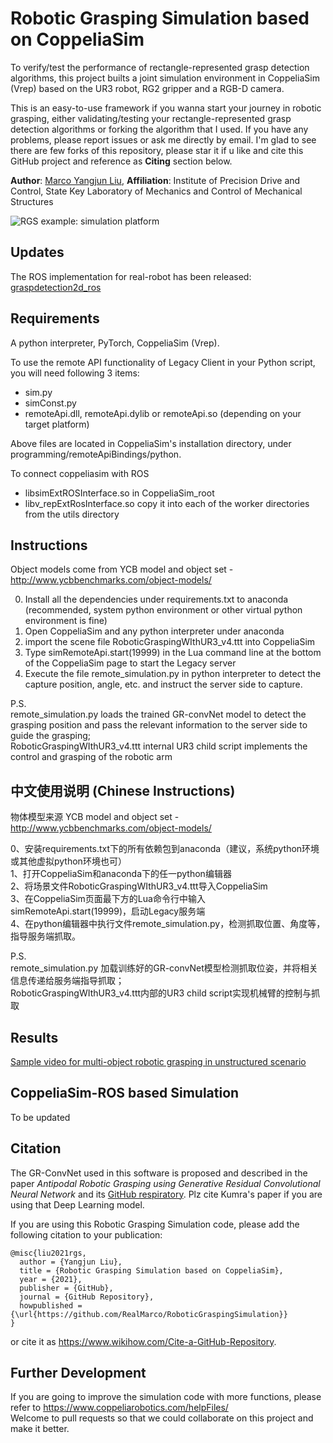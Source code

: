 # Robotic Grasping Simulation based on CoppeliaSim
To verify/test the performance of rectangle-represented grasp detection algorithms, this project builts a joint simulation environment in CoppeliaSim (Vrep) based on the UR3 robot, RG2 gripper and a RGB-D camera.   

This is an easy-to-use framework if you wanna start your journey in robotic grasping, either validating/testing your rectangle-represented grasp detection algorithms or forking the algorithm that I used. If you have any problems, please report issues or ask me directly by email. I'm glad to see there are few forks of this repository, please star it if u like and cite this GitHub project and reference as **Citing** section below.

**Author**: [Marco Yangjun Liu](https://github.com/RealMarco/), 
**Affiliation**: Institute of Precision Drive and Control, State Key Laboratory of Mechanics and Control of Mechanical Structures  

![RGS example: simulation platform](simulation_platform4.png)

## Updates
The ROS implementation for real-robot has been released: [graspdetection2d_ros](https://github.com/RealMarco/graspdetection2d_ros)

## Requirements  
A python interpreter, PyTorch, CoppeliaSim (Vrep).  

To use the remote API functionality of Legacy Client in your Python script, you will need following 3 items:  
- sim.py  
- simConst.py  
- remoteApi.dll, remoteApi.dylib or remoteApi.so (depending on your target platform)  

Above files are located in CoppeliaSim's installation directory, under programming/remoteApiBindings/python. 

To connect coppeliasim with ROS
- libsimExtROSInterface.so   in CoppeliaSim_root
- libv_repExtRosInterface.so   copy it into each of the worker directories from the utils directory

## Instructions  
Object models come from YCB model and object set - http://www.ycbbenchmarks.com/object-models/   

0. Install all the dependencies under requirements.txt to anaconda (recommended, system python environment or other virtual python environment is fine)   
1. Open CoppeliaSim and any python interpreter under anaconda  
2. import the scene file RoboticGraspingWIthUR3_v4.ttt into CoppeliaSim  
3. Type simRemoteApi.start(19999) in the Lua command line at the bottom of the CoppeliaSim page to start the Legacy server  
4. Execute the file remote_simulation.py in python interpreter to detect the capture position, angle, etc. and instruct the server side to capture.  

P.S.  
remote_simulation.py loads the trained GR-convNet model to detect the grasping position and pass the relevant information to the server side to guide the grasping;  
RoboticGraspingWIthUR3_v4.ttt internal UR3 child script implements the control and grasping of the robotic arm  

## 中文使用说明 (Chinese Instructions)
物体模型来源 YCB model and object set - http://www.ycbbenchmarks.com/object-models/  

0、安装requirements.txt下的所有依赖包到anaconda（建议，系统python环境或其他虚拟python环境也可）  
1、打开CoppeliaSim和anaconda下的任一python编辑器  
2、将场景文件RoboticGraspingWIthUR3_v4.ttt导入CoppeliaSim  
3、在CoppeliaSim页面最下方的Lua命令行中输入simRemoteApi.start(19999)，启动Legacy服务端  
4、在python编辑器中执行文件remote_simulation.py，检测抓取位置、角度等，指导服务端抓取。  
  
P.S.   
remote_simulation.py 加载训练好的GR-convNet模型检测抓取位姿，并将相关信息传递给服务端指导抓取；  
RoboticGraspingWIthUR3_v4.ttt内部的UR3 child script实现机械臂的控制与抓取

## Results
[Sample video for multi-object robotic grasping in unstructured scenario](https://github.com/RealMarco/RoboticGraspingSimulation/blob/main/multi-object%20Grasping%20Simulation.mp4)

## CoppeliaSim-ROS based Simulation
To be updated

## Citation  
The GR-ConvNet used in this software is proposed and described in the paper *Antipodal Robotic Grasping using Generative Residual Convolutional Neural Network* and its [GitHub respiratory](https://github.com/skumra/robotic-grasping). Plz cite Kumra's paper if you are using that Deep Learning model.  

If you are using this Robotic Grasping Simulation code, please add the following citation to your publication:
```
@misc{liu2021rgs,
  author = {Yangjun Liu},
  title = {Robotic Grasping Simulation based on CoppeliaSim},
  year = {2021},
  publisher = {GitHub},
  journal = {GitHub Repository},
  howpublished = {\url{https://github.com/RealMarco/RoboticGraspingSimulation}}
}
```

or cite it as https://www.wikihow.com/Cite-a-GitHub-Repository.

## Further Development
If you are going to improve the simulation code with more functions, please refer to https://www.coppeliarobotics.com/helpFiles/  
Welcome to pull requests so that we could collaborate on this project and make it better.
